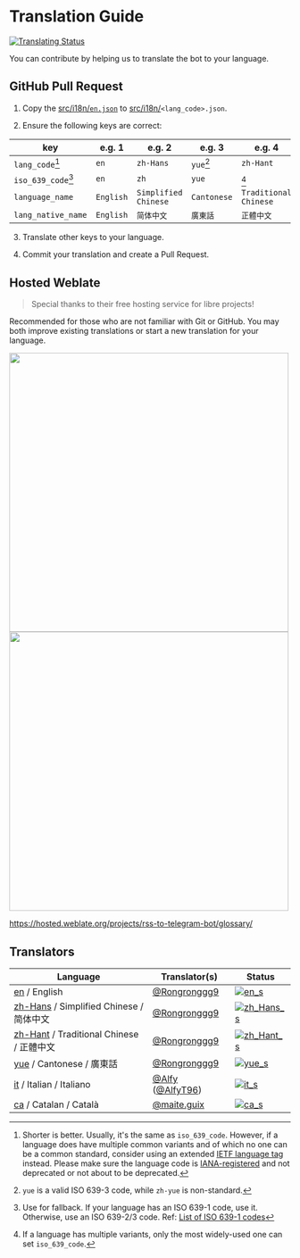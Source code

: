 # Translation Guide

[![Translating Status](https://hosted.weblate.org/widgets/rss-to-telegram-bot/-/svg-badge.svg)](https://hosted.weblate.org/engage/rss-to-telegram-bot/)

You can contribute by helping us to translate the bot to your language.

## GitHub Pull Request

1. Copy the [src/i18n/`en.json`][en] to [src/i18n/][i18n]`<lang_code>.json`.

2. Ensure the following keys are correct:

| key                | e.g. 1    | e.g. 2               | e.g. 3      | e.g. 4                |
|--------------------|-----------|----------------------|-------------|-----------------------|
| `lang_code`[^1]    | `en`      | `zh-Hans`            | `yue`[^2]   | `zh-Hant`             |
| `iso_639_code`[^3] | `en`      | `zh`                 | `yue`       | [^4]                  |
| `language_name`    | `English` | `Simplified Chinese` | `Cantonese` | `Traditional Chinese` |
| `lang_native_name` | `English` | `简体中文`               | `廣東話`       | `正體中文`                |

3. Translate other keys to your language.

4. Commit your translation and create a Pull Request.

## Hosted Weblate

> Special thanks to their free hosting service for libre projects!

Recommended for those who are not familiar with Git or GitHub. You may both improve existing translations or start a new translation for your language.

<a href="https://hosted.weblate.org/engage/rss-to-telegram-bot/"><img src="https://hosted.weblate.org/widgets/rss-to-telegram-bot/-/open-graph.png" width = "500" alt="" /></a>
<a href="https://hosted.weblate.org/engage/rss-to-telegram-bot/"><img src="https://hosted.weblate.org/widgets/rss-to-telegram-bot/-/multi-auto.svg" width = "500" alt="" /></a>

https://hosted.weblate.org/projects/rss-to-telegram-bot/glossary/

## Translators
| Language                               | Translator(s)        | Status                    |
|----------------------------------------|----------------------|---------------------------|
| [en] / English                         | [@Rongronggg9]       | [![en_s]][en_w]           |
| [zh-Hans] / Simplified Chinese / 简体中文  | [@Rongronggg9]       | [![zh_Hans_s]][zh_Hans_w] |
| [zh-Hant] / Traditional Chinese / 正體中文 | [@Rongronggg9]       | [![zh_Hant_s]][zh_Hant_w] |
| [yue] / Cantonese / 廣東話                | [@Rongronggg9]       | [![yue_s]][yue_w]         |
| [it] / Italian / Italiano              | [@Alfy] ([@AlfyT96]) | [![it_s]][it_w]           |
| [ca] / Catalan / Català                | [@maite.guix]        | [![ca_s]][ca_w]           |

[//]: # (| [tr] / Turkish / Türkçe                | [@wiseweb-works]     | [![tr_s]][tr_w]           |)

[i18n]: ../src/i18n

[en]: ../src/i18n/en.json
[zh-Hans]: ../src/i18n/zh-Hans.json
[zh-Hant]: ../src/i18n/zh-Hant.json
[yue]: ../src/i18n/yue.json
[it]: ../src/i18n/it.json
[ca]: ../src/i18n/ca.json
[tr]: ../src/i18n/tr.json

[en_s]: https://hosted.weblate.org/widgets/rss-to-telegram-bot/en/glossary/svg-badge.svg
[zh_Hans_s]: https://hosted.weblate.org/widgets/rss-to-telegram-bot/zh_Hans/glossary/svg-badge.svg
[zh_Hant_s]: https://hosted.weblate.org/widgets/rss-to-telegram-bot/zh_Hant/glossary/svg-badge.svg
[yue_s]: https://hosted.weblate.org/widgets/rss-to-telegram-bot/yue/glossary/svg-badge.svg
[it_s]: https://hosted.weblate.org/widgets/rss-to-telegram-bot/it/glossary/svg-badge.svg
[ca_s]: https://hosted.weblate.org/widgets/rss-to-telegram-bot/ca/glossary/svg-badge.svg
[tr_s]: https://hosted.weblate.org/widgets/rss-to-telegram-bot/tr/glossary/svg-badge.svg

[en_w]: https://hosted.weblate.org/engage/rss-to-telegram-bot/en/
[zh_Hans_w]: https://hosted.weblate.org/engage/rss-to-telegram-bot/zh_Hans/
[zh_Hant_w]: https://hosted.weblate.org/engage/rss-to-telegram-bot/zh_Hant/
[yue_w]: https://hosted.weblate.org/engage/rss-to-telegram-bot/yue/
[it_w]: https://hosted.weblate.org/engage/rss-to-telegram-bot/it/
[ca_w]: https://hosted.weblate.org/engage/rss-to-telegram-bot/ca/
[tr_w]: https://hosted.weblate.org/engage/rss-to-telegram-bot/tr/

[@Rongronggg9]: https://github.com/Rongronggg9
[@Alfy]: https://hosted.weblate.org/user/Alfy/
[@AlfyT96]: https://t.me/AlfyT96
[@maite.guix]: https://hosted.weblate.org/user/maite.guix/
[@wiseweb-works]: https://hosted.weblate.org/user/wiseweb-works/

[^1]: Shorter is better. Usually, it's the same as `iso_639_code`. However, if a language does have multiple common variants and of which no one can be a common standard, consider using an extended [IETF language tag](https://en.wikipedia.org/wiki/IETF_language_tag) instead. Please make sure the language code is [IANA-registered](https://www.iana.org/assignments/language-subtag-registry/language-subtag-registry) and not deprecated or not about to be deprecated.

[^2]: `yue` is a valid ISO 639-3 code, while `zh-yue` is non-standard.

[^3]: Use for fallback. If your language has an ISO 639-1 code, use it. Otherwise, use an ISO 639-2/3 code. Ref: [List of ISO 639-1 codes](https://en.wikipedia.org/wiki/List_of_ISO_639-1_codes)

[^4]: If a language has multiple variants, only the most widely-used one can set `iso_639_code`.
